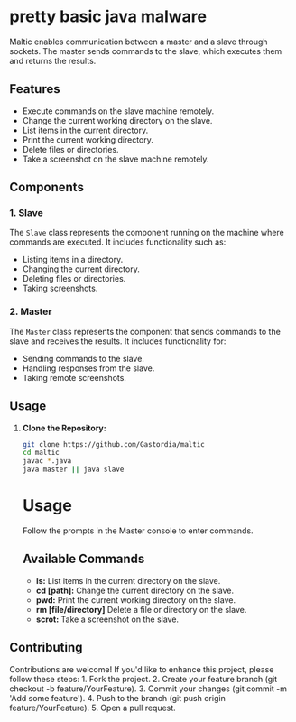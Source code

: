 # pretty basic java malware 

Maltic enables communication between a master and a slave through sockets. The master sends commands to the slave, which executes them and returns the results.

## Features

- Execute commands on the slave machine remotely.
- Change the current working directory on the slave.
- List items in the current directory.
- Print the current working directory.
- Delete files or directories.
- Take a screenshot on the slave machine remotely.

## Components

### 1. Slave

The `Slave` class represents the component running on the machine where commands are executed. It includes functionality such as:

- Listing items in a directory.
- Changing the current directory.
- Deleting files or directories.
- Taking screenshots.

### 2. Master

The `Master` class represents the component that sends commands to the slave and receives the results. It includes functionality for:

- Sending commands to the slave.
- Handling responses from the slave.
- Taking remote screenshots.

## Usage

1. **Clone the Repository:**

   ```bash
   git clone https://github.com/Gastordia/maltic
   cd maltic
   javac *.java
   java master || java slave
   ```
   # Usage

    Follow the prompts in the Master console to enter commands.
    
    ## Available Commands
    
    - **ls:** List items in the current directory on the slave.
    - **cd [path]:** Change the current directory on the slave.
    - **pwd:** Print the current working directory on the slave.
    - **rm [file/directory]** Delete a file or directory on the slave.
    - **scrot:** Take a screenshot on the slave.
## Contributing
  Contributions are welcome! If you'd like to enhance this project, please follow these steps:
    1. Fork the project.
    2. Create your feature branch (git checkout -b feature/YourFeature).
    3. Commit your changes (git commit -m 'Add some feature').
    4. Push to the branch (git push origin feature/YourFeature).
    5. Open a pull request.    
